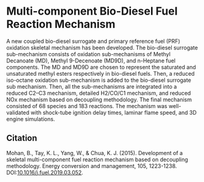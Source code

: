 # Multi-component Bio-Diesel Fuel Reaction Mechanism

A new coupled bio-diesel surrogate and primary reference fuel (PRF) oxidation skeletal mechanism has been developed. The bio-diesel surrogate sub-mechanism consists of oxidation sub-mechanisms of Methyl Decanoate (MD), Methyl 9-Decenoate (MD9D), and n-Heptane fuel components. The MD and MD9D are chosen to represent the saturated and unsaturated methyl esters respectively in bio-diesel fuels. Then, a reduced iso-octane oxidation sub-mechanism is added to the bio-diesel surrogate sub mechanism. Then, all the sub-mechanisms are integrated into a reduced C2–C3 mechanism, detailed H2/CO/C1 mechanism, and reduced NOx mechanism based on decoupling methodology. The final mechanism consisted of 68 species and 183 reactions. The mechanism was well-validated with shock-tube ignition delay times, laminar flame speed, and 3D engine simulations.

## Citation
Mohan, B., Tay, K. L., Yang, W., & Chua, K. J. (2015). Development of a skeletal multi-component fuel reaction mechanism based on decoupling methodology. Energy conversion and management, 105, 1223-1238. DOI:[10.1016/j.fuel.2019.03.052](https://www.sciencedirect.com/science/article/pii/S0016236119304247).
